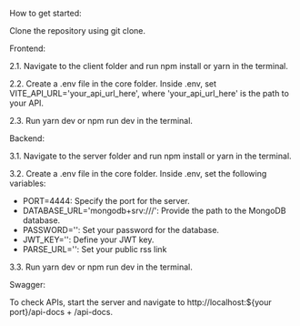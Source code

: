How to get started:

Clone the repository using git clone.

Frontend:

2.1. Navigate to the client folder and run npm install or yarn in the terminal.

2.2. Create a .env file in the core folder. Inside .env, set VITE_API_URL='your_api_url_here', where 'your_api_url_here' is the path to your API.

2.3. Run yarn dev or npm run dev in the terminal.

Backend:

3.1. Navigate to the server folder and run npm install or yarn in the terminal.

3.2. Create a .env file in the core folder. Inside .env, set the following variables:
- PORT=4444: Specify the port for the server.
- DATABASE_URL='mongodb+srv:///': Provide the path to the MongoDB database.
- PASSWORD='': Set your password for the database.
- JWT_KEY='': Define your JWT key.
- PARSE_URL='': Set your public rss link

3.3. Run yarn dev or npm run dev in the terminal.

Swagger:

To check APIs, start the server and navigate to http://localhost:${your port}/api-docs + /api-docs.

